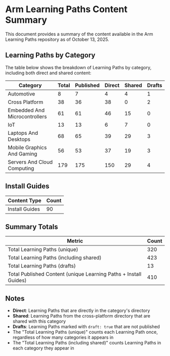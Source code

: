 # Arm Learning Paths Content Summary

This document provides a summary of the content available in the Arm Learning Paths repository as of October 13, 2025.

## Learning Paths by Category

The table below shows the breakdown of Learning Paths by category, including both direct and shared content:

| Category | Total | Published | Direct | Shared | Drafts |
|----------|-------|-----------|--------|--------|--------|
| Automotive | 8 | 7 | 4 | 4 | 1 |
| Cross Platform | 38 | 36 | 38 | 0 | 2 |
| Embedded And Microcontrollers | 61 | 61 | 46 | 15 | 0 |
| IoT | 13 | 13 | 6 | 7 | 0 |
| Laptops And Desktops | 68 | 65 | 39 | 29 | 3 |
| Mobile Graphics And Gaming | 56 | 53 | 37 | 19 | 3 |
| Servers And Cloud Computing | 179 | 175 | 150 | 29 | 4 |

## Install Guides

| Content Type | Count |
|--------------|-------|
| Install Guides | 90 |

## Summary Totals

| Metric | Count |
|--------|-------|
| Total Learning Paths (unique) | 320 |
| Total Learning Paths (including shared) | 423 |
| Total Learning Paths (drafts) | 13 |
| Total Published Content (unique Learning Paths + Install Guides) | 410 |

## Notes

- **Direct**: Learning Paths that are directly in the category's directory
- **Shared**: Learning Paths from the cross-platform directory that are shared with this category
- **Drafts**: Learning Paths marked with `draft: true` that are not published
- The "Total Learning Paths (unique)" counts each Learning Path once, regardless of how many categories it appears in
- The "Total Learning Paths (including shared)" counts Learning Paths in each category they appear in
